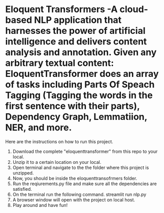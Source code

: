 # Eloquent Transformers -A cloud-based NLP application that harnesses the power of artificial intelligence and delivers content analysis and annotation. Given any arbitrary textual content: EloquentTransformer does an array of tasks including Parts Of Speach Tagging (Tagging the words in the first sentence with their parts), Dependency Graph, Lemmatiion, NER, and more.

Here are the instructions on how to run this project.
1. Download the complete "eloquenttransformer" from this repo to your local.
2. Unzip it to a certain location on your local.
3. Open terminal and navigate to the the folder where this project is unzipped.
4. Now, you should be inside the eloquenttransofrmers folder.
5. Run the reqiurements.py file and make sure all the dependencies are satisfied.
6. On the terminal run the following command.
    streamlit run nlp.py
7. A browser window will open with the project on local host.
8. Play around and have fun!
